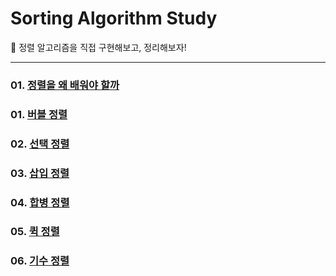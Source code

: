 # Sorting Algorithm Study

📍 정렬 알고리즘을 직접 구현해보고, 정리해보자!

---

### 01. [정렬을 왜 배워야 할까](https://velog.io/@serin13/%EC%A0%95%EB%A0%AC%EC%A0%95%EB%A0%AC%EC%A0%95%EB%A0%AC-01.-%EC%A0%95%EB%A0%AC%EC%9D%84-%EC%99%9C-%EB%B0%B0%EC%9B%8C%EC%95%BC-%ED%95%A0%EA%B9%8C)

### 01. [버블 정렬](https://velog.io/@serin13/%EC%A0%95%EB%A0%AC%EC%A0%95%EB%A0%AC%EC%A0%95%EB%A0%AC-02.-%EB%B2%84%EB%B8%94-%EC%A0%95%EB%A0%AC)

### 02. [선택 정렬](https://velog.io/@serin13/%EC%A0%95%EB%A0%AC%EC%A0%95%EB%A0%AC%EC%A0%95%EB%A0%AC-03.-%EC%84%A0%ED%83%9D-%EC%A0%95%EB%A0%AC)

### 03. [삽입 정렬](https://velog.io/@serin13/%EC%A0%95%EB%A0%AC%EC%A0%95%EB%A0%AC%EC%A0%95%EB%A0%AC-04.-%EC%82%BD%EC%9E%85-%EC%A0%95%EB%A0%AC)

### 04. [합병 정렬](https://velog.io/@serin13/%EC%A0%95%EB%A0%AC%EC%A0%95%EB%A0%AC%EC%A0%95%EB%A0%AC-05.-%ED%95%A9%EB%B3%91-%EC%A0%95%EB%A0%AC)

### 05. [퀵 정렬](https://velog.io/@serin13/%EC%A0%95%EB%A0%AC%EC%A0%95%EB%A0%AC%EC%A0%95%EB%A0%AC-06.-%ED%80%B5-%EC%A0%95%EB%A0%AC)

### 06. [기수 정렬](https://velog.io/@serin13/%EC%A0%95%EB%A0%AC%EC%A0%95%EB%A0%AC%EC%A0%95%EB%A0%AC-07.-%EA%B8%B0%EC%88%98-%EC%A0%95%EB%A0%AC)
